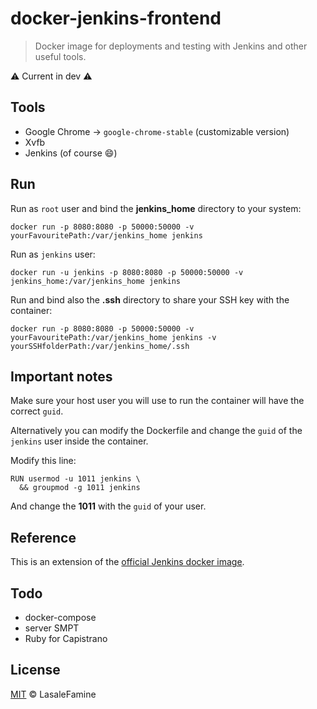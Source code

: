 # docker-jenkins-frontend

> Docker image for deployments and testing with Jenkins and other useful tools.

:warning: Current in dev :warning:

## Tools  

  - Google Chrome -> `google-chrome-stable` (customizable version)
  - Xvfb
  - Jenkins (of course :smile:)

## Run

Run as `root` user and bind the **jenkins_home** directory to your system:

    docker run -p 8080:8080 -p 50000:50000 -v yourFavouritePath:/var/jenkins_home jenkins

Run as `jenkins` user:

    docker run -u jenkins -p 8080:8080 -p 50000:50000 -v jenkins_home:/var/jenkins_home jenkins

Run and bind also the **.ssh** directory to share your SSH key with the container:

    docker run -p 8080:8080 -p 50000:50000 -v yourFavouritePath:/var/jenkins_home jenkins -v yourSSHfolderPath:/var/jenkins_home/.ssh



## Important notes

Make sure your host user you will use to run the container will have the correct `guid`.

Alternatively you can modify the Dockerfile and change the `guid` of the `jenkins` user inside the container.  

Modify this line:

    RUN usermod -u 1011 jenkins \
      && groupmod -g 1011 jenkins

And change the **1011** with the `guid` of your user.

## Reference

This is an extension of the [official Jenkins docker image](https://hub.docker.com/_/jenkins/).

## Todo

- docker-compose
- server SMPT
- Ruby for Capistrano

## License

[MIT](https://github.com/LasaleFamine/docker-jenkins-frontend/blob/master/LICENSE.md) &copy; LasaleFamine

